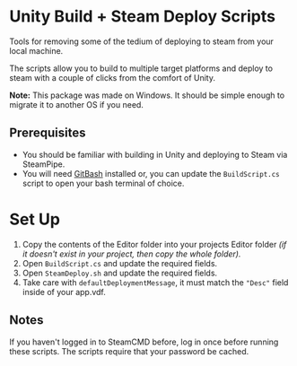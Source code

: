 # Unity Build + Steam Deploy Scripts
Tools for removing some of the tedium of deploying to steam from your local machine.

The scripts allow you to build to multiple target platforms and deploy to steam with a couple of clicks from the comfort of Unity.

**Note:** This package was made on Windows. It should be simple enough to migrate it to another OS if you need.

## Prerequisites
- You should be familiar with building in Unity and deploying to Steam via SteamPipe.
- You will need [GitBash](https://git-scm.com/downloads) installed or, you can update the ```BuildScript.cs``` script to open your bash terminal of choice.

# Set Up
1. Copy the contents of the Editor folder into your projects Editor folder *(if it doesn't exist in your project, then copy the whole folder).*
2. Open ```BuildScript.cs``` and update the required fields.
3. Open ```SteamDeploy.sh``` and update the required fields.
4. Take care with ```defaultDeploymentMessage```, it must match the ```"Desc"``` field inside of your app.vdf.

## Notes
If you haven't logged in to SteamCMD before, log in once before running these scripts. The scripts require that your password be cached.
